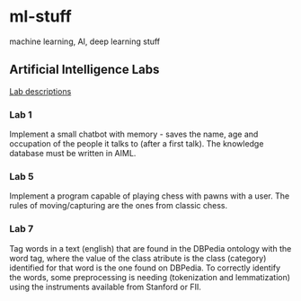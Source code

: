 # ml-stuff
machine learning, AI, deep learning stuff

## Artificial Intelligence Labs

[Lab descriptions](http://profs.info.uaic.ro/~ipistol/ia1617/index.php)

### Lab 1
Implement a small chatbot with memory - saves the name, age and occupation of the people it talks to (after a first talk). The knowledge database must be written in AIML.

<!-- ### Lab 3

Implement the generalized problem of the towers of Hanoi (n towers, m pieces on the first tower). The instance is received as a command line parameter or from a file and the output is written to a file (a transition on every row, limited number of solutions).
Implement the following strategies: optimized random, backtracking, hillclimbing and A*.
The solution has to run the search algorithm 100 times for random instances (n and m - positive integers) and offer at output a statistic of: number of cases where a solution hasn't been found, medium number of steps for the solutions found, medium execution time for finding a solution. -->

### Lab 5
Implement a program capable of playing chess with pawns with a user. The rules of moving/capturing are the ones from classic chess.
  
### Lab 7
Tag words in a text (english) that are found in the DBPedia ontology with the word tag, where the value of the class atribute is the class (category) identified for that word is the one found on DBPedia. To correctly identify the words, some preprocessing is needing (tokenization and lemmatization) using the instruments available from Stanford or FII.
  